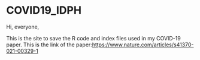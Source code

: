 # COVID19_IDPH
Hi, everyone,

This is the site to save the R code and index files used in my COVID-19 paper.
This is the link of the paper:https://www.nature.com/articles/s41370-021-00329-1
